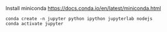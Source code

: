 
Install miniconda https://docs.conda.io/en/latest/miniconda.html

```
conda create -n jupyter python ipython jupyterlab nodejs
conda activate jupyter
```
